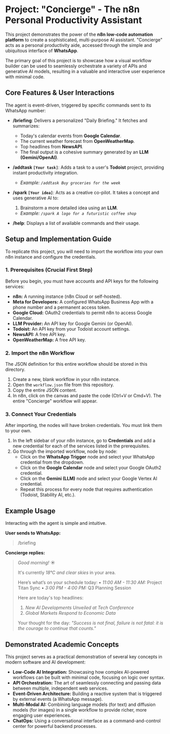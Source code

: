 # Project: "Concierge" - The n8n Personal Productivity Assistant

This project demonstrates the power of the **n8n low-code automation platform** to create a sophisticated, multi-purpose AI assistant. "Concierge" acts as a personal productivity aide, accessed through the simple and ubiquitous interface of **WhatsApp**.

The primary goal of this project is to showcase how a visual workflow builder can be used to seamlessly orchestrate a variety of APIs and generative AI models, resulting in a valuable and interactive user experience with minimal code.

## Core Features & User Interactions

The agent is event-driven, triggered by specific commands sent to its WhatsApp number:

*   **/briefing**: Delivers a personalized "Daily Briefing." It fetches and summarizes:
    *   Today's calendar events from **Google Calendar**.
    *   The current weather forecast from **OpenWeatherMap**.
    *   Top headlines from **NewsAPI**.
    *   The final output is a cohesive summary generated by an **LLM (Gemini/OpenAI)**.

*   **/addtask `[Your task]`**: Adds a task to a user's **Todoist** project, providing instant productivity integration.
    *   *Example: `/addtask Buy groceries for the week`*

*   **/spark `[Your idea]`**: Acts as a creative co-pilot. It takes a concept and uses generative AI to:
    1.  Brainstorm a more detailed idea using an **LLM**.
    *   *Example: `/spark A logo for a futuristic coffee shop`*

*   **/help**: Displays a list of available commands and their usage.

## Setup and Implementation Guide

To replicate this project, you will need to import the workflow into your own n8n instance and configure the credentials.

### 1. Prerequisites (Crucial First Step)

Before you begin, you must have accounts and API keys for the following services:

*   **n8n:** A running instance (n8n Cloud or self-hosted).
*   **Meta for Developers:** A configured WhatsApp Business App with a phone number and a permanent access token.
*   **Google Cloud:** OAuth2 credentials to permit n8n to access Google Calendar.
*   **LLM Provider:** An API key for Google Gemini (or OpenAI).
*   **Todoist:** An API key from your Todoist account settings.
*   **NewsAPI:** A free API key.
*   **OpenWeatherMap:** A free API key.

### 2. Import the n8n Workflow

The JSON definition for this entire workflow should be stored in this directory.

1.  Create a new, blank workflow in your n8n instance.
2.  Open the `workflow.json` file from this repository.
3.  Copy the entire JSON content.
4.  In n8n, click on the canvas and paste the code (Ctrl+V or Cmd+V). The entire "Concierge" workflow will appear.

### 3. Connect Your Credentials

After importing, the nodes will have broken credentials. You must link them to your own.

1.  In the left sidebar of your n8n instance, go to **Credentials** and add a new credential for each of the services listed in the prerequisites.
2.  Go through the imported workflow, node by node:
    *   Click on the **WhatsApp Trigger** node and select your WhatsApp credential from the dropdown.
    *   Click on the **Google Calendar** node and select your Google OAuth2 credential.
    *   Click on the **Gemini (LLM)** node and select your Google Vertex AI credential.
    *   Repeat this process for every node that requires authentication (Todoist, Stability AI, etc.).

## Example Usage

Interacting with the agent is simple and intuitive.

**User sends to WhatsApp:**
> /briefing

**Concierge replies:**
> *Good morning!* ☀️
>
> It's currently *18°C and clear skies* in your area.
>
> Here’s what’s on your schedule today:
> • *11:00 AM - 11:30 AM:* Project Titan Sync
> • *3:00 PM - 4:00 PM:* Q3 Planning Session
>
> Here are today's top headlines:
> 1. _New AI Developments Unveiled at Tech Conference_
> 2. _Global Markets Respond to Economic Data_
>
> Your thought for the day:
> _"Success is not final, failure is not fatal: it is the courage to continue that counts."_

## Demonstrated Academic Concepts

This project serves as a practical demonstration of several key concepts in modern software and AI development:

*   **Low-Code AI Integration:** Showcasing how complex AI-powered workflows can be built with minimal code, focusing on logic over syntax.
*   **API Orchestration:** The art of seamlessly connecting and passing data between multiple, independent web services.
*   **Event-Driven Architecture:** Building a reactive system that is triggered by external events (a WhatsApp message).
*   **Multi-Modal AI:** Combining language models (for text) and diffusion models (for images) in a single workflow to provide richer, more engaging user experiences.
*   **ChatOps:** Using a conversational interface as a command-and-control center for powerful backend processes.
